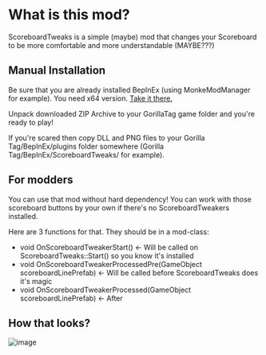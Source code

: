 # What is this mod?
ScoreboardTweaks is a simple (maybe) mod that changes your Scoreboard to be more comfortable and more understandable (MAYBE???)

## Manual Installation
Be sure that you are already installed BepInEx (using MonkeModManager for example). You need x64 version. [Take it there.](https://github.com/BepInEx/BepInEx/releases)

Unpack downloaded ZIP Archive to your GorillaTag game folder and you're ready to play!

If you're scared then copy DLL and PNG files to your Gorilla Tag/BepInEx/plugins folder somewhere (Gorilla Tag/BepInEx/ScoreboardTweaks/ for example).

## For modders
You can use that mod without hard dependency! You can work with those scoreboard buttons by your own if there's no ScoreboardTweakers installed.

Here are 3 functions for that. They should be in a mod-class:

 - void OnScoreboardTweakerStart() <- Will be called on ScoreboardTweaks::Start() so you know it's installed
 - void OnScoreboardTweakerProcessedPre(GameObject scoreboardLinePrefab) <- Will be called before ScoreboardTweaks does it's magic
 - void OnScoreboardTweakerProcessed(GameObject scoreboardLinePrefab) <- After

## How that looks?
![image](https://user-images.githubusercontent.com/8864329/125429323-6e4ffc6d-570f-4d69-8243-241f5d73bab6.png)
